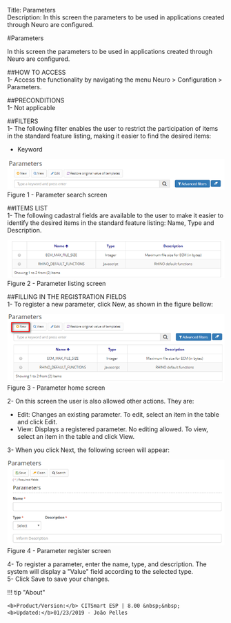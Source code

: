 Title: Parameters  
Description: In this screen the parameters to be used in applications created through Neuro are configured.  

#Parameters  

In this screen the parameters to be used in applications created through Neuro are configured. 

##HOW TO ACCESS  
1- Access the functionality by navigating the menu Neuro > Configuration > Parameters. 

##PRECONDITIONS  
1- Not applicable  

##FILTERS  
1- The following filter enables the user to restrict the participation of items in the standard feature listing, making it easier to find the desired items:  
 - Keyword  

![Screenshot](images/Parameters-search.png)    
Figure 1 - Parameter search screen  

##ITEMS LIST  
1- The following cadastral fields are available to the user to make it easier to identify the desired items in the standard feature listing: Name, Type and Description.  

![Screenshot](images/Parameters-Listing.png)   
Figure 2 - Parameter listing screen  

##FILLING IN THE REGISTRATION FIELDS  
1- To register a new parameter, click New, as shown in the figure bellow:  

![Screenshot](images/Parameters-home.png)  
Figure 3 - Parameter home screen  

2- On this screen the user is also allowed other actions. They are:

   + Edit: Changes an existing parameter. To edit, select an item in the table and click Edit.  
   + View: Displays a registered parameter. No editing allowed. To view, select an item in the table and click View.

3- When you click Next, the following screen will appear:  

![Screenshot](images/Parameters-register.png)   
Figure 4 - Parameter register screen  

4- To register a parameter, enter the name, type, and description. The system will display a "Value" field according to the selected type.  
5- Click Save to save your changes.  

!!! tip "About"

    <b>Product/Version:</b> CITSmart ESP | 8.00 &nbsp;&nbsp;
    <b>Updated:</b>01/23/2019 - João Pelles  
